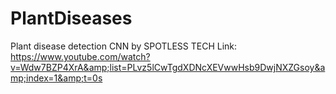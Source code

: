 # PlantDiseases
Plant disease detection CNN by SPOTLESS TECH
Link: https://www.youtube.com/watch?v=Wdw7BZP4XrA&amp;list=PLvz5lCwTgdXDNcXEVwwHsb9DwjNXZGsoy&amp;index=1&amp;t=0s
